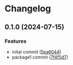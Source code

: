 # Changelog

## 0.1.0 (2024-07-15)


### Features

* inital commit ([5ea6044](https://github.com/takirala/just-release/commit/5ea6044449ea04552068ac121528c6ef6e8f65dc))
* package1 commit ([7f4f5d7](https://github.com/takirala/just-release/commit/7f4f5d79606653e0358774f8d5cd7943c3ef5a14))
